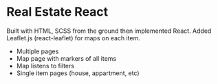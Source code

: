 # Real Estate React

Built with HTML, SCSS from the ground then implemented React.
Added Leaflet.js (react-leaflet) for maps on each item.

+ Multiple pages
+ Map page with markers of all items
+ Map listens to filters
+ Single item pages (house, appartment, etc)
